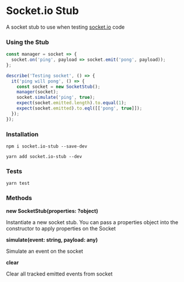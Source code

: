 # Socket.io Stub

A socket stub to use when testing [socket.io](https://socket.io/) code

### Using the Stub

```js
const manager = socket => {
  socket.on('ping', payload => socket.emit('pong', payload));
};

describe('Testing socket', () => {
  it('ping will pong', () => {
    const socket = new SocketStub();
    manager(socket);
    socket.simulate('ping', true);
    expect(socket.emitted.length).to.equal(1);
    expect(socket.emitted).to.eql([['pong', true]]);
  });
});
```

### Installation

```
npm i socket.io-stub --save-dev
```

```
yarn add socket.io-stub --dev
```

### Tests

```
yarn test
```

### Methods

**new SocketStub(properties: ?object)**

Instantiate a new socket stub. You can pass a properties object into the constructor to apply properties on the Socket

**simulate(event: string, payload: any)**

Simulate an event on the socket

**clear**

Clear all tracked emitted events from socket

